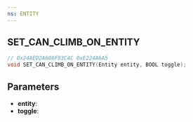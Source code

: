 ```yaml
---
ns: ENTITY
---
```

## SET_CAN_CLIMB_ON_ENTITY

```c
// 0x24AED2A608F93C4C 0xE224A6A5
void SET_CAN_CLIMB_ON_ENTITY(Entity entity, BOOL toggle);
```

## Parameters
* **entity**:
* **toggle**:
